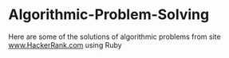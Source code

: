 # Algorithmic-Problem-Solving
Here are some of the solutions of algorithmic problems from site www.HackerRank.com using Ruby 
